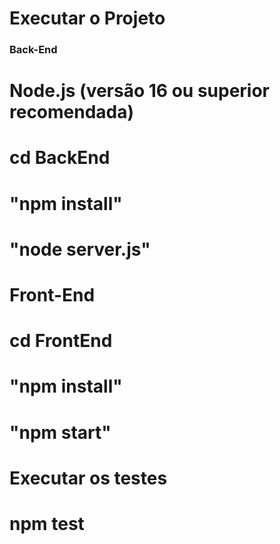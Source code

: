 # Executar o Projeto #

### Back-End ###
# Node.js (versão 16 ou superior recomendada)
# cd BackEnd
# "npm install"
# "node server.js"

# Front-End
# cd FrontEnd
# "npm install"
# "npm start"

# Executar os testes
# npm test

